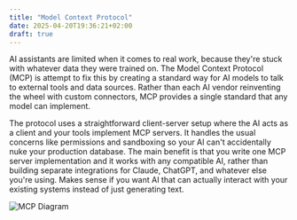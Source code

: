 ```yaml
---
title: "Model Context Protocol"
date: 2025-04-20T19:36:21+02:00
draft: true
---
```


AI assistants are limited when it comes to real work, because they're stuck with whatever data they were trained on. The Model Context Protocol (MCP) is attempt to fix this by creating a standard way for AI models to talk to external tools and data sources. Rather than each AI vendor reinventing the wheel with custom connectors, MCP provides a single standard that any model can implement.

<!--more-->

The protocol uses a straightforward client-server setup where the AI acts as a client and your tools implement MCP servers. It handles the usual concerns like permissions and sandboxing so your AI can't accidentally nuke your production database. The main benefit is that you write one MCP server implementation and it works with any compatible AI, rather than building separate integrations for Claude, ChatGPT, and whatever else you're using. Makes sense if you want AI that can actually interact with your existing systems instead of just generating text.

![MCP Diagram](/images/iterating_over_local_ip_addresses_in_go/mcp_diagram.png)